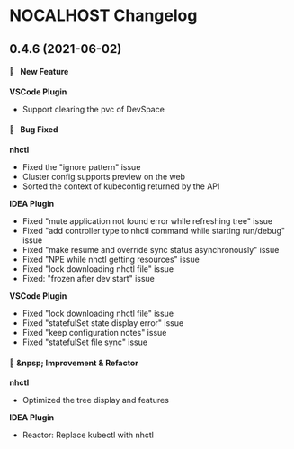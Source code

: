 # NOCALHOST Changelog

## 0.4.6 (2021-06-02)

#### :rocket:  &nbsp; New Feature

**VSCode Plugin**

- Support clearing the pvc of DevSpace

#### :bug:  &nbsp; Bug Fixed

**nhctl**

- Fixed the "ignore pattern" issue
- Cluster config supports preview on the web
- Sorted the context of kubeconfig returned by the API

**IDEA Plugin**

- Fixed "mute application not found error while refreshing tree" issue
- Fixed "add controller type to nhctl command while starting run/debug" issue 
- Fixed "make resume and override sync status asynchronously" issue
- Fixed "NPE while nhctl getting resources" issue
- Fixed "lock downloading nhctl file" issue
- Fixed: "frozen after dev start" issue

**VSCode Plugin**

- Fixed "lock downloading nhctl file" issue
- Fixed "statefulSet state display error" issue
- Fixed "keep configuration notes" issue
- Fixed "statefulSet file sync" issue

#### :muscle: &npsp; Improvement & Refactor

**nhctl**

- Optimized the tree display and features

**IDEA Plugin**

- Reactor: Replace kubectl with nhctl


